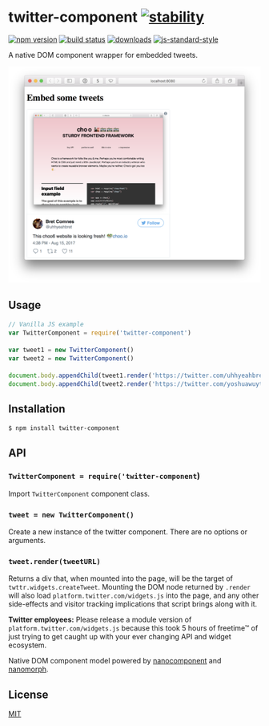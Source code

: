 # twitter-component [![stability][0]][1]
[![npm version][2]][3] [![build status][4]][5]
[![downloads][8]][9] [![js-standard-style][10]][11]

A native DOM component wrapper for embedded tweets.

![](screenshot.png)

## Usage

```js
// Vanilla JS example
var TwitterComponent = require('twitter-component')

var tweet1 = new TwitterComponent()
var tweet2 = new TwitterComponent()

document.body.appendChild(tweet1.render('https://twitter.com/uhhyeahbret/status/897603426518876161'))
document.body.appendChild(tweet2.render('https://twitter.com/yoshuawuyts/status/895338700531535878'))

```

## Installation
```sh
$ npm install twitter-component
```
## API
### `TwitterComponent = require('twitter-component`)
Import `TwitterComponent` component class.

### `tweet = new TwitterComponent()`
Create a new instance of the twitter component.  There are no options or arguments.

### `tweet.render(tweetURL)`
Returns a div that, when mounted into the page, will be the target of `twttr.widgets.createTweet`.
Mounting the DOM node returned by `.render` will also load `platform.twitter.com/widgets.js` into the page, and any other side-effects and visitor tracking implications that script brings along with it.

**Twitter employees:** Please release a module version of `platform.twitter.com/widgets.js` because this took 5 hours of freetime™ of just trying to get caught up with your ever changing API and widget ecosystem.

Native DOM component model powered by [nanocomponent][nc] and [nanomorph][nm].

## License
[MIT](https://tldrlegal.com/license/mit-license)

[0]: https://img.shields.io/badge/stability-experimental-orange.svg?style=flat-square
[1]: https://nodejs.org/api/documentation.html#documentation_stability_index
[2]: https://img.shields.io/npm/v/twitter-component.svg?style=flat-square
[3]: https://npmjs.org/package/twitter-component
[4]: https://img.shields.io/travis/bcomnes/twitter-component/master.svg?style=flat-square
[5]: https://travis-ci.org/bcomnes/twitter-component
[8]: http://img.shields.io/npm/dm/twitter-component.svg?style=flat-square
[9]: https://npmjs.org/package/twitter-component
[10]: https://img.shields.io/badge/code%20style-standard-brightgreen.svg?style=flat-square
[11]: https://github.com/feross/standard
[bel]: https://github.com/shama/bel
[yoyoify]: https://github.com/shama/yo-yoify
[md]: https://github.com/patrick-steele-idem/morphdom
[210]: https://github.com/patrick-steele-idem/morphdom/pull/81
[nm]: https://github.com/yoshuawuyts/nanomorph
[ce]: https://github.com/yoshuawuyts/cache-element
[class]: https://developer.mozilla.org/en-US/docs/Web/JavaScript/Reference/Classes
[isSameNode]: https://github.com/choojs/nanomorph#caching-dom-elements
[onload]: https://github.com/shama/on-load
[choo]: https://github.com/choojs/choo
[nca]: https://github.com/choojs/nanocomponent-adapters
[nc]: https://github.com/choojs/nanocomponent
